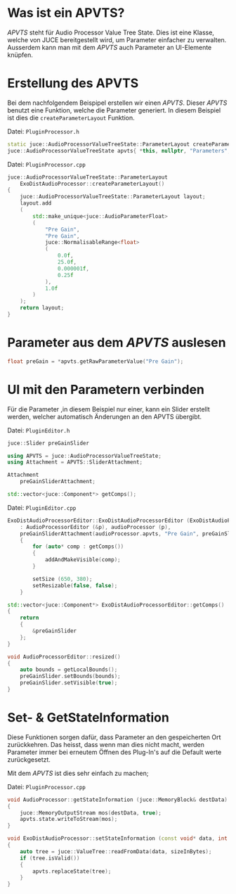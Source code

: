 # Was ist ein APVTS?

*APVTS* steht für Audio Processor Value Tree State.
Dies ist eine Klasse, welche von JUCE bereitgestellt wird,
um Parameter einfacher zu verwalten.
Ausserdem kann man mit dem *APVTS* auch Parameter
an UI-Elemente knüpfen.

# Erstellung des APVTS

Bei dem nachfolgendem Beispipel erstellen wir einen *APVTS*.
Dieser *APVTS* benutzt eine Funktion,
welche die Parameter generiert.
In diesem Beispiel ist dies die
`createParameterLayout` Funktion.

Datei: `PluginProcessor.h`
```c++
static juce::AudioProcessorValueTreeState::ParameterLayout createParameterLayout();
juce::AudioProcessorValueTreeState apvts{ *this, nullptr, "Parameters", createParameterLayout() };
```

Datei: `PluginProcessor.cpp`
```c++
juce::AudioProcessorValueTreeState::ParameterLayout
    ExoDistAudioProcessor::createParameterLayout()
{
    juce::AudioProcessorValueTreeState::ParameterLayout layout;
    layout.add
    (
        std::make_unique<juce::AudioParameterFloat>
        (
            "Pre Gain",
            "Pre Gain",
            juce::NormalisableRange<float>
            (
                0.0f,
                25.0f,
                0.000001f,
                0.25f
            ),
            1.0f
        )
    );
    return layout;
}
```

# Parameter aus dem *APVTS* auslesen
```c++
float preGain = *apvts.getRawParameterValue("Pre Gain");
```

# UI mit den Parametern verbinden
Für die Parameter ,in diesem Beispiel nur einer,
kann ein Slider erstellt werden,
welcher automatisch Änderungen an den APVTS übergibt.

Datei: `PluginEditor.h`
```c++
juce::Slider preGainSlider

using APVTS = juce::AudioProcessorValueTreeState;
using Attachment = APVTS::SliderAttachment;

Attachment
    preGainSliderAttachment;

std::vector<juce::Component*> getComps();
```

Datei: `PluginEditor.cpp`
```c++
ExoDistAudioProcessorEditor::ExoDistAudioProcessorEditor (ExoDistAudioProcessor& p)
    : AudioProcessorEditor (&p), audioProcessor (p),
    preGainSliderAttachment(audioProcessor.apvts, "Pre Gain", preGainSlider)
    {
        for (auto* comp : getComps())
        {
            addAndMakeVisible(comp);
        }

        setSize (650, 380);
        setResizable(false, false);
    }
```

```c++
std::vector<juce::Component*> ExoDistAudioProcessorEditor::getComps()
{
    return
    {
        &preGainSlider
    };
}
```

```c++
void AudioProcessorEditor::resized()
{
    auto bounds = getLocalBounds();
    preGainSlider.setBounds(bounds);
    preGainSlider.setVisible(true);
}
```

# Set- & GetStateInformation

Diese Funktionen sorgen dafür,
dass Parameter an den gespeicherten Ort zurückkehren.
Das heisst, dass wenn man dies nicht macht,
werden Parameter immer bei erneutem Öffnen des Plug-In's
auf die Default werte zurückgesetzt.

Mit dem *APVTS* ist dies sehr einfach zu machen;

Datei: `PluginProcessor.cpp`
```c++
void AudioProcessor::getStateInformation (juce::MemoryBlock& destData)
{
    juce::MemoryOutputStream mos(destData, true);
    apvts.state.writeToStream(mos);
}
```

```c++
void ExoDistAudioProcessor::setStateInformation (const void* data, int sizeInBytes)
{
    auto tree = juce::ValueTree::readFromData(data, sizeInBytes);
    if (tree.isValid())
    {
        apvts.replaceState(tree);
    }
}
```
